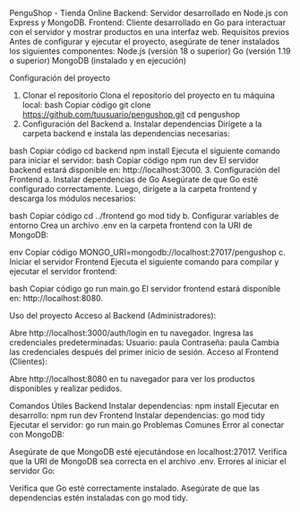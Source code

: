 PenguShop - Tienda Online
Backend: Servidor desarrollado en Node.js con Express y MongoDB.
Frontend: Cliente desarrollado en Go para interactuar con el servidor y mostrar productos en una interfaz web.
Requisitos previos
Antes de configurar y ejecutar el proyecto, asegúrate de tener instalados los siguientes componentes:
Node.js (versión 18 o superior)
Go (versión 1.19 o superior)
MongoDB (instalado y en ejecución)

Configuración del proyecto
1. Clonar el repositorio
Clona el repositorio del proyecto en tu máquina local:
bash
Copiar código
git clone https://github.com/tuusuario/pengushop.git
cd pengushop
2. Configuración del Backend
a. Instalar dependencias
Dirígete a la carpeta backend e instala las dependencias necesarias:

bash
Copiar código
cd backend
npm install
Ejecuta el siguiente comando para iniciar el servidor:
bash
Copiar código
npm run dev
El servidor backend estará disponible en: http://localhost:3000.
3. Configuración del Frontend
a. Instalar dependencias de Go
Asegúrate de que Go esté configurado correctamente. Luego, dirígete a la carpeta frontend y descarga los módulos necesarios:

bash
Copiar código
cd ../frontend
go mod tidy
b. Configurar variables de entorno
Crea un archivo .env en la carpeta frontend con la URI de MongoDB:

env
Copiar código
MONGO_URI=mongodb://localhost:27017/pengushop
c. Iniciar el servidor Frontend
Ejecuta el siguiente comando para compilar y ejecutar el servidor frontend:

bash
Copiar código
go run main.go
El servidor frontend estará disponible en: http://localhost:8080.

Uso del proyecto
Acceso al Backend (Administradores):

Abre http://localhost:3000/auth/login en tu navegador.
Ingresa las credenciales predeterminadas:
Usuario: paula
Contraseña: paula
Cambia las credenciales después del primer inicio de sesión.
Acceso al Frontend (Clientes):

Abre http://localhost:8080 en tu navegador para ver los productos disponibles y realizar pedidos.

Comandos Útiles
Backend
Instalar dependencias: npm install
Ejecutar en desarrollo: npm run dev
Frontend
Instalar dependencias: go mod tidy
Ejecutar el servidor: go run main.go
Problemas Comunes
Error al conectar con MongoDB:

Asegúrate de que MongoDB esté ejecutándose en localhost:27017.
Verifica que la URI de MongoDB sea correcta en el archivo .env.
Errores al iniciar el servidor Go:

Verifica que Go esté correctamente instalado.
Asegúrate de que las dependencias estén instaladas con go mod tidy.
